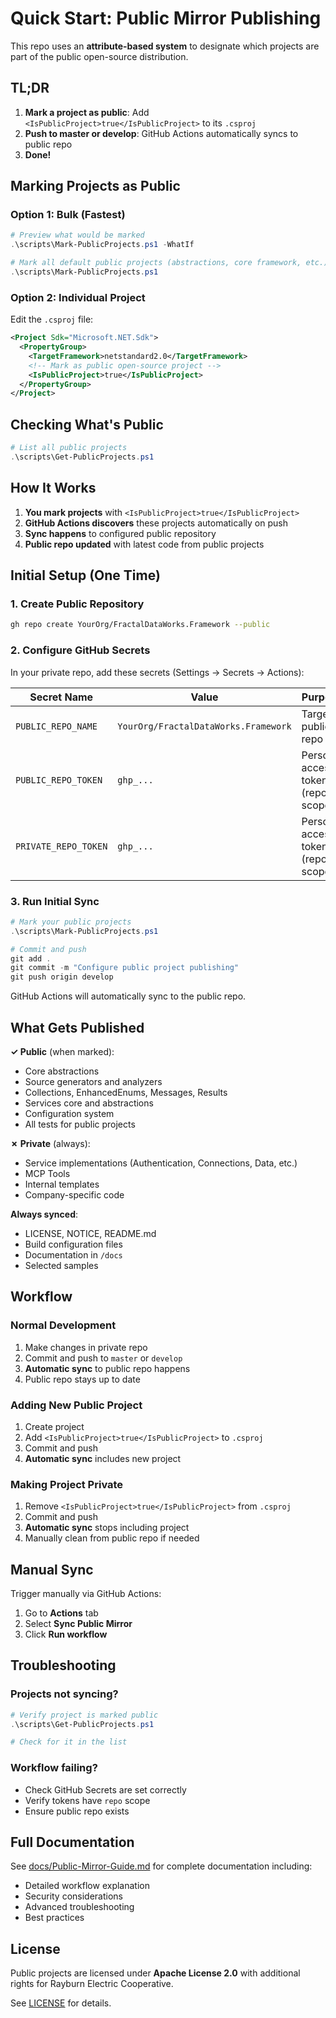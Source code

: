 # Quick Start: Public Mirror Publishing

This repo uses an **attribute-based system** to designate which projects are part of the public open-source distribution.

## TL;DR

1. **Mark a project as public**: Add `<IsPublicProject>true</IsPublicProject>` to its `.csproj`
2. **Push to master or develop**: GitHub Actions automatically syncs to public repo
3. **Done!**

## Marking Projects as Public

### Option 1: Bulk (Fastest)

```powershell
# Preview what would be marked
.\scripts\Mark-PublicProjects.ps1 -WhatIf

# Mark all default public projects (abstractions, core framework, etc.)
.\scripts\Mark-PublicProjects.ps1
```

### Option 2: Individual Project

Edit the `.csproj` file:

```xml
<Project Sdk="Microsoft.NET.Sdk">
  <PropertyGroup>
    <TargetFramework>netstandard2.0</TargetFramework>
    <!-- Mark as public open-source project -->
    <IsPublicProject>true</IsPublicProject>
  </PropertyGroup>
</Project>
```

## Checking What's Public

```powershell
# List all public projects
.\scripts\Get-PublicProjects.ps1
```

## How It Works

1. **You mark projects** with `<IsPublicProject>true</IsPublicProject>`
2. **GitHub Actions discovers** these projects automatically on push
3. **Sync happens** to configured public repository
4. **Public repo updated** with latest code from public projects

## Initial Setup (One Time)

### 1. Create Public Repository

```bash
gh repo create YourOrg/FractalDataWorks.Framework --public
```

### 2. Configure GitHub Secrets

In your private repo, add these secrets (Settings → Secrets → Actions):

| Secret Name | Value | Purpose |
|-------------|-------|---------|
| `PUBLIC_REPO_NAME` | `YourOrg/FractalDataWorks.Framework` | Target public repo |
| `PUBLIC_REPO_TOKEN` | `ghp_...` | Personal access token (repo scope) |
| `PRIVATE_REPO_TOKEN` | `ghp_...` | Personal access token (repo scope) |

### 3. Run Initial Sync

```powershell
# Mark your public projects
.\scripts\Mark-PublicProjects.ps1

# Commit and push
git add .
git commit -m "Configure public project publishing"
git push origin develop
```

GitHub Actions will automatically sync to the public repo.

## What Gets Published

**✓ Public** (when marked):
- Core abstractions
- Source generators and analyzers
- Collections, EnhancedEnums, Messages, Results
- Services core and abstractions
- Configuration system
- All tests for public projects

**✗ Private** (always):
- Service implementations (Authentication, Connections, Data, etc.)
- MCP Tools
- Internal templates
- Company-specific code

**Always synced**:
- LICENSE, NOTICE, README.md
- Build configuration files
- Documentation in `/docs`
- Selected samples

## Workflow

### Normal Development

1. Make changes in private repo
2. Commit and push to `master` or `develop`
3. **Automatic sync** to public repo happens
4. Public repo stays up to date

### Adding New Public Project

1. Create project
2. Add `<IsPublicProject>true</IsPublicProject>` to `.csproj`
3. Commit and push
4. **Automatic sync** includes new project

### Making Project Private

1. Remove `<IsPublicProject>true</IsPublicProject>` from `.csproj`
2. Commit and push
3. **Automatic sync** stops including project
4. Manually clean from public repo if needed

## Manual Sync

Trigger manually via GitHub Actions:
1. Go to **Actions** tab
2. Select **Sync Public Mirror**
3. Click **Run workflow**

## Troubleshooting

### Projects not syncing?
```powershell
# Verify project is marked public
.\scripts\Get-PublicProjects.ps1

# Check for it in the list
```

### Workflow failing?
- Check GitHub Secrets are set correctly
- Verify tokens have `repo` scope
- Ensure public repo exists

## Full Documentation

See [docs/Public-Mirror-Guide.md](docs/Public-Mirror-Guide.md) for complete documentation including:
- Detailed workflow explanation
- Security considerations
- Advanced troubleshooting
- Best practices

## License

Public projects are licensed under **Apache License 2.0** with additional rights for Rayburn Electric Cooperative.

See [LICENSE](LICENSE) for details.
